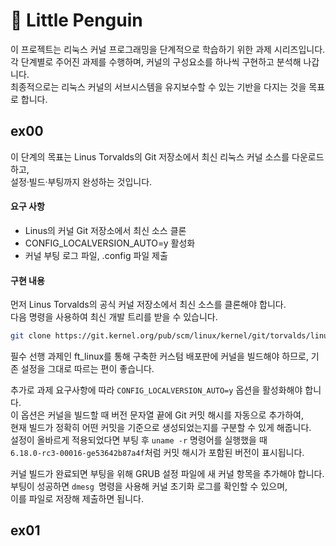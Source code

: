 # 🐧 Little Penguin

이 프로젝트는 리눅스 커널 프로그래밍을 단계적으로 학습하기 위한 과제 시리즈입니다.  
각 단계별로 주어진 과제를 수행하며, 커널의 구성요소를 하나씩 구현하고 분석해 나갑니다.   
최종적으로는 리눅스 커널의 서브시스템을 유지보수할 수 있는 기반을 다지는 것을 목표로 합니다.

## ex00
이 단계의 목표는 Linus Torvalds의 Git 저장소에서 최신 리눅스 커널 소스를 다운로드하고,  
설정·빌드·부팅까지 완성하는 것입니다.

#### 요구 사항 
- Linus의 커널 Git 저장소에서 최신 소스 클론
- CONFIG_LOCALVERSION_AUTO=y 활성화
- 커널 부팅 로그 파일, .config 파일 제출

#### 구현 내용
먼저 Linus Torvalds의 공식 커널 저장소에서 최신 소스를 클론해야 합니다.   
다음 명령을 사용하여 최신 개발 트리를 받을 수 있습니다.
```bash
git clone https://git.kernel.org/pub/scm/linux/kernel/git/torvalds/linux.git
```
필수 선행 과제인 ft_linux를 통해 구축한 커스텀 배포판에 커널을 빌드해야 하므로, 기존 설정을 그대로 따르는 편이 좋습니다.    

추가로 과제 요구사항에 따라 ``CONFIG_LOCALVERSION_AUTO=y`` 옵션을 활성화해야 합니다.   
이 옵션은 커널을 빌드할 때 버전 문자열 끝에 Git 커밋 해시를 자동으로 추가하여,   
현재 빌드가 정확히 어떤 커밋을 기준으로 생성되었는지를 구분할 수 있게 해줍니다.   
설정이 올바르게 적용되었다면 부팅 후 ``uname -r`` 명령어를 실행했을 때   
``6.18.0-rc3-00016-ge53642b87a4f``처럼 커밋 해시가 포함된 버전이 표시됩니다.   

커널 빌드가 완료되면 부팅을 위해 GRUB 설정 파일에 새 커널 항목을 추가해야 합니다.   
부팅이 성공하면 ``dmesg ``명령을 사용해 커널 초기화 로그를 확인할 수 있으며,   
이를 파일로 저장해 제출하면 됩니다.   

## ex01
